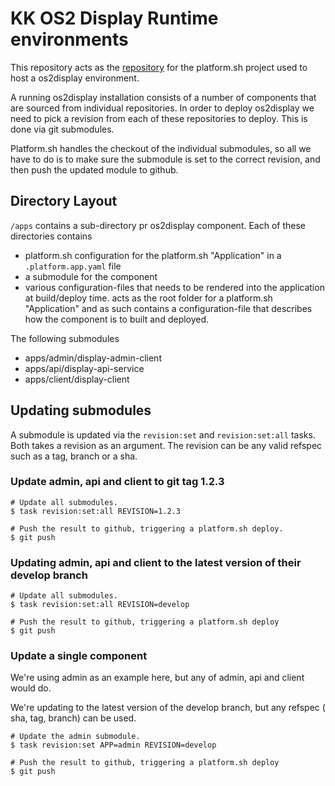 # KK OS2 Display Runtime environments

This repository acts as the [repository](https://docs.platform.sh/overview/structure.html)
for the platform.sh project used to host a os2display environment.

A running os2display installation consists of a number of components that are
sourced from individual repositories. In order to deploy os2display we need
to pick a revision from each of these repositories to deploy. This is done
via git submodules.

Platform.sh handles the checkout of the individual submodules, so all we have
to do is to make sure the submodule is set to the correct revision, and then
push the updated module to github.

## Directory Layout

`/apps` contains a sub-directory pr os2display component. Each of these directories
contains

* platform.sh configuration for the platform.sh "Application" in a `.platform.app.yaml`
  file
* a submodule for the component
* various configuration-files that needs to be rendered into the application at
  build/deploy time.
acts as the root folder for a platform.sh "Application" and as such contains
a  configuration-file that describes how the component is to
built and deployed.

The following submodules

* apps/admin/display-admin-client
* apps/api/display-api-service
* apps/client/display-client

## Updating submodules

A submodule is updated via the `revision:set` and `revision:set:all` tasks.
Both takes a revision as an argument. The revision can be any valid refspec
such as a tag, branch or a sha.

### Update admin, api and client to git tag 1.2.3

```shell
# Update all submodules.
$ task revision:set:all REVISION=1.2.3

# Push the result to github, triggering a platform.sh deploy.
$ git push
```

### Updating admin, api and client to the latest version of their develop branch

```shell
# Update all submodules.
$ task revision:set:all REVISION=develop

# Push the result to github, triggering a platform.sh deploy
$ git push
```

### Update a single component

We're using admin as an example here, but any of admin, api and client would do.

We're updating to the latest version of the develop branch, but any refspec (
  sha, tag, branch) can be used.

```shell
# Update the admin submodule.
$ task revision:set APP=admin REVISION=develop

# Push the result to github, triggering a platform.sh deploy
$ git push

```
